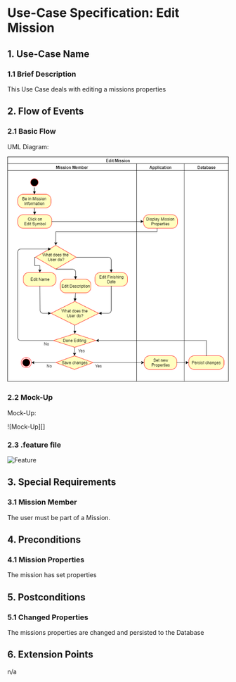 # Use-Case Specification: Edit Mission


## 1. Use-Case Name 
### 1.1 Brief Description
This Use Case deals with editing a missions properties

## 2. Flow of Events
### 2.1 Basic Flow 
UML Diagram: 

![UML][]

### 2.2 Mock-Up
Mock-Up:

![Mock-Up][]

### 2.3 .feature file

![Feature][]
## 3. Special Requirements
### 3.1 Mission Member
The user must be part of a Mission.

## 4. Preconditions
### 4.1 Mission Properties
The mission has set properties

## 5. Postconditions 
### 5.1 Changed Properties
The missions properties are changed and persisted to the Database

## 6. Extension Points
n/a

<!-- picture links -->
[UML]: https://github.com/Mert-Guenduez/learnityourself/blob/master/Documentation/UC/EditMission/UML_EditMission.png "UML Diagram"
[Feature]: https://github.com/Mert-Guenduez/learnityourself/blob/master/app/src/androidTest/assets/res/EditMission.feature "Feaure File"
[Mock]: https://raw.githubusercontent.com/Mert-Guenduez/learnityourself/master/Documentation/UC/EditMission/Mockup_EditMission.png "Mockup"